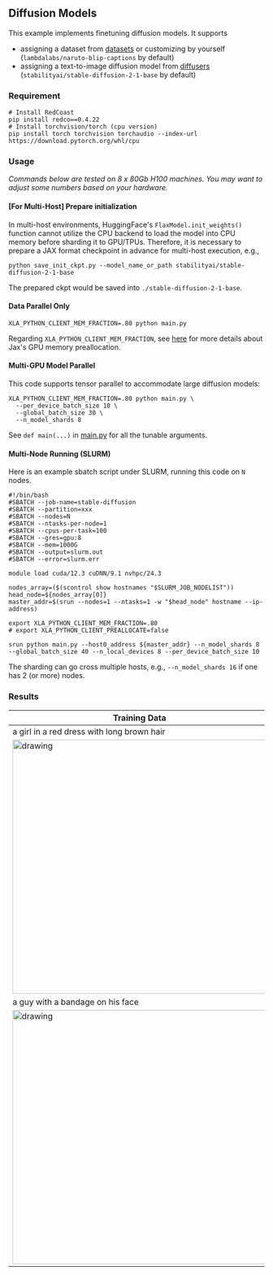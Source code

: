 ## Diffusion Models

This example implements finetuning diffusion models. 
It supports 
* assigning a dataset from [datasets](https://github.com/huggingface/datasets) or customizing by yourself (`lambdalabs/naruto-blip-captions` by default)
* assigning a text-to-image diffusion model from [diffusers](https://github.com/huggingface/diffusers) (`stabilityai/stable-diffusion-2-1-base` by default)

### Requirement


```shell
# Install RedCoast
pip install redco==0.4.22
# Install torchvision/torch (cpu version)
pip install torch torchvision torchaudio --index-url https://download.pytorch.org/whl/cpu
```

### Usage

*Commands below are tested on 8 x 80Gb H100 machines. You may want to adjust some numbers based on your hardware.*

#### [For Multi-Host] Prepare initialization
In multi-host environments, HuggingFace's `FlaxModel.init_weights()` function cannot utilize the CPU backend to load the model into CPU memory before sharding it to GPU/TPUs. Therefore, it is necessary to prepare a JAX format checkpoint in advance for multi-host execution,
e.g.,
```
python save_init_ckpt.py --model_name_or_path stabilityai/stable-diffusion-2-1-base
```
The prepared ckpt would be saved into `./stable-diffusion-2-1-base`.


#### Data Parallel Only
```shell
XLA_PYTHON_CLIENT_MEM_FRACTION=.80 python main.py 
```
Regarding `XLA_PYTHON_CLIENT_MEM_FRACTION`, see [here](https://jax.readthedocs.io/en/latest/gpu_memory_allocation.html) for more details about Jax's GPU memory preallocation.

#### Multi-GPU Model Parallel
This code supports tensor parallel to accommodate large diffusion models:
```shell
XLA_PYTHON_CLIENT_MEM_FRACTION=.80 python main.py \
  --per_device_batch_size 10 \
  --global_batch_size 30 \
  --n_model_shards 8
```

See `def main(...)` in [main.py](main.py) for all the tunable arguments. 

#### Multi-Node Running (SLURM)

Here is an example sbatch script under SLURM, running this code on `N` nodes.
```
#!/bin/bash
#SBATCH --job-name=stable-diffusion
#SBATCH --partition=xxx
#SBATCH --nodes=N
#SBATCH --ntasks-per-node=1
#SBATCH --cpus-per-task=100
#SBATCH --gres=gpu:8
#SBATCH --mem=1000G
#SBATCH --output=slurm.out
#SBATCH --error=slurm.err

module load cuda/12.3 cuDNN/9.1 nvhpc/24.3

nodes_array=($(scontrol show hostnames "$SLURM_JOB_NODELIST"))
head_node=${nodes_array[0]}
master_addr=$(srun --nodes=1 --ntasks=1 -w "$head_node" hostname --ip-address)

export XLA_PYTHON_CLIENT_MEM_FRACTION=.80
# export XLA_PYTHON_CLIENT_PREALLOCATE=false

srun python main.py --host0_address ${master_addr} --n_model_shards 8 --global_batch_size 40 --n_local_devices 8 --per_device_batch_size 10
```
The sharding can go cross multiple hosts, e.g., `--n_model_shards 16` if one has 2 (or more) nodes.

### Results


| Training Data                                                     | Model Generation                                                                            | 
|-------------------------------------------------------------------|---------------------------------------------------------------------------------------------|
| a girl in a red dress with long brown hair                        | a man in the woods with a sword                                                             |
| <img src="results/a_girl_in_a_red_dress_with_long_brown_hair.jpg" alt="drawing" width="500"/> | <img src="results/a_man_in_the_woods_with_a_sword.jpg" alt="drawing" width="500"/>          |
| a guy with a bandage on his face                        | a girl with long hair and a green jacket                                                    |
| <img src="results/a_guy_with_a_bandage_on_his_face.jpg" alt="drawing" width="500"/> | <img src="results/a_girl_with_long_hair_and_a_green_jacket.jpg" alt="drawing" width="500"/> |

